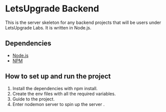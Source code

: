 # LetsUpgrade Backend

This is the server skeleton for any backend projects that will be users under LetsUpgrade Labs. It is written in Node.js.

## Dependencies

* [Node.js](https://nodejs.org/en/)
* [NPM](https://www.npmjs.com/)

## How to set up and run the project

1. Install the dependencies with npm install.
2. Create the env files with all the required variables.
3. Guide to the project.
4. Enter nodemon server to spin up the server .

